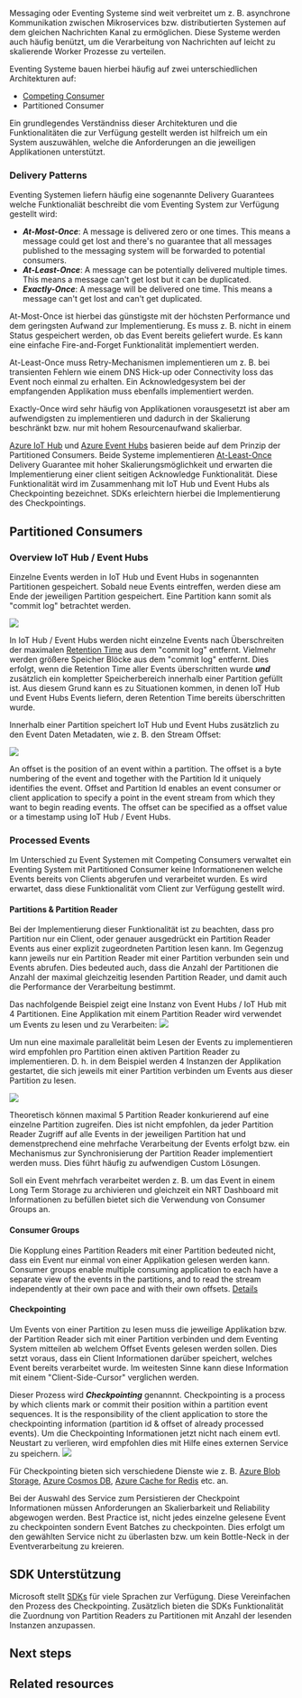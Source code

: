 Messaging oder Eventing Systeme sind weit verbreitet um z. B. asynchrone Kommunikation zwischen Mikroservices bzw. distributierten Systemen auf dem gleichen Nachrichten Kanal zu ermöglichen. Diese Systeme werden auch häufig benützt, um die Verarbeitung von Nachrichten auf leicht zu skalierende Worker Prozesse zu verteilen. 

Eventing Systeme bauen hierbei häufig auf zwei unterschiedlichen Architekturen auf: 

- [Competing Consumer](./competing-consumers.yml)
- Partitioned Consumer

Ein grundlegendes Verständniss dieser Architekturen und die Funktionalitäten die zur Verfügung gestellt werden ist hilfreich um ein System auszuwählen, welche die Anforderungen an die jeweiligen Applikationen unterstützt. 

### Delivery Patterns
Eventing Systemen liefern häufig eine sogenannte Delivery Guarantees welche Funktionaliät beschreibt die vom Eventing System zur Verfügung gestellt wird: 

- ***At-Most-Once***: A message is delivered zero or one times. This means a message could get lost and there's no guarantee that all messages published to the messaging system will be forwarded to potential consumers. 
- ***At-Least-Once***: A message can be potentially delivered multiple times. This means a message can't get lost but it can be duplicated.
- ***Exactly-Once***: A message will be delivered one time. This means a message can't get lost and can't get duplicated. 

At-Most-Once ist hierbei das günstigste mit der höchsten Performance und dem geringsten Aufwand zur Implementierung. Es muss z. B. nicht in einem Status gespeichert werden, ob das Event bereits geliefert wurde. Es kann eine einfache Fire-and-Forget Funktionalität implementiert werden. 

At-Least-Once muss Retry-Mechanismen implementieren um z. B. bei transienten Fehlern wie einem DNS Hick-up oder Connectivity loss das Event noch einmal zu erhalten. Ein Acknowledgesystem bei der empfangenden Applikation muss ebenfalls implementiert werden.

Exactly-Once wird sehr häufig von Applikationen vorausgesetzt ist aber am aufwendigsten zu implementieren und dadurch in der Skalierung beschränkt bzw. nur mit hohem Resourcenaufwand skalierbar. 

[Azure IoT Hub](https://learn.microsoft.com/en-us/azure/iot-fundamentals/) und [Azure Event Hubs](https://learn.microsoft.com/en-us/azure/event-hubs/event-hubs-about) basieren beide auf dem Prinzip der Partitioned Consumers. Beide Systeme implementieren [At-Least-Once](https://learn.microsoft.com/en-us/azure/event-hubs/event-hubs-event-processor-host) Delivery Guarantee mit hoher Skalierungsmöglichkeit und erwarten die Implementierung einer client seitigen Acknowledge Funktionalität. Diese Funktionalität wird im Zusammenhang mit IoT Hub und Event Hubs als Checkpointing bezeichnet. SDKs erleichtern hierbei die Implementierung des Checkpointings. 


## Partitioned Consumers
### Overview IoT Hub / Event Hubs

Einzelne Events werden in IoT Hub und Event Hubs in sogenannten Partitionen gespeichert. Sobald neue Events eintreffen, werden diese am Ende der jeweiligen Partition gespeichert. Eine Partition kann somit als "commit log" betrachtet werden.

![](./_images/partitioned-consumers-partitions.png)

In IoT Hub / Event Hubs werden nicht einzelne Events nach Überschreiten der maximalen [Retention Time](https://learn.microsoft.com/en-us/azure/event-hubs/event-hubs-faq) aus dem "commit log" entfernt. Vielmehr werden größere Speicher Blöcke aus dem "commit log" entfernt. Dies erfolgt, wenn die Retention Time aller Events überschritten wurde ***und*** zusätzlich ein kompletter Speicherbereich innerhalb einer Partition gefüllt ist. Aus diesem Grund kann es zu Situationen kommen, in denen IoT Hub und Event Hubs Events liefern, deren Retention Time bereits überschritten wurde.

Innerhalb einer Partition speichert IoT Hub und Event Hubs zusätzlich zu den Event Daten Metadaten, wie z. B. den Stream Offset: 

![](./_images/partitioned-consumers-metadataoffset.png)


An offset is the position of an event within a partition. The offset is a byte numbering of the event and together with the Partition Id it uniquely identifies the event. Offset and Partition Id enables an event consumer or client application to specify a point in the event stream from which they want to begin reading events. The offset can be specified as a offset value or a timestamp using IoT Hub / Event Hubs.

### Processed Events
Im Unterschied zu Event Systemen mit Competing Consumers verwaltet ein Eventing System mit Partitioned Consumer keine Informationenen welche Events bereits von Clients abgerufen und verarbeitet wurden. Es wird erwartet, dass diese Funktionalität vom Client zur Verfügung gestellt wird. 

#### Partitions & Partition Reader
Bei der Implementierung dieser Funktionalität ist zu beachten, dass pro Partition nur ein Client, oder genauer ausgedrückt ein Partition Reader Events aus einer explizit zugeordneten Partition lesen kann. Im Gegenzug kann jeweils nur ein Partition Reader mit einer Partition verbunden sein und Events abrufen. Dies bedeuted auch, dass die Anzahl der Partitionen die Anzahl der maximal gleichzeitig lesenden Partition Reader, und damit auch die Performance der Verarbeitung bestimmt.

Das nachfolgende Beispiel zeigt eine Instanz von Event Hubs / IoT Hub mit 4 Partitionen. Eine Applikation mit einem Partition Reader wird verwendet um Events zu lesen und zu Verarbeiten: 
![](./_images/partitioned-consumers-reader01.png)

Um nun eine maximale parallelität beim Lesen der Events zu implementieren wird empfohlen pro Partition einen aktiven Partition Reader zu implementieren. D. h. in dem Beispiel werden 4 Instanzen der Applikation gestartet, die sich jeweils mit einer Partition verbinden um Events aus dieser Partition zu lesen. 

![](./_images/partitioned-consumers-reader02.png)


Theoretisch können maximal 5 Partition Reader konkurierend auf eine einzelne Partition zugreifen. Dies ist nicht empfohlen, da jeder Partition Reader Zugriff auf alle Events in der jeweiligen Partition hat und demenstprechend eine mehrfache Verarbeitung der Events erfolgt bzw. ein Mechanismus zur Synchronisierung der Partition Reader implementiert werden muss. Dies führt häufig zu aufwendigen Custom Lösungen. 

Soll ein Event mehrfach verarbeitet werden z. B. um das Event in einem Long Term Storage zu archivieren und gleichzeit ein NRT Dashboard mit Informationen zu befüllen bietet sich die Verwendung von Consumer Groups an. 

#### Consumer Groups
Die Kopplung eines Partition Readers mit einer Partition bedeuted nicht, dass ein Event nur einmal von einer Applikation gelesen werden kann. Consumer groups enable multiple consuming application to each have a separate view of the events in the partitions, and to read the stream independently at their own pace and with their own offsets. [Details](https://learn.microsoft.com/en-us/azure/event-hubs/event-hubs-features)


#### Checkpointing
Um Events von einer Partition zu lesen muss die jeweilige Applikation bzw. der Partition Reader sich mit einer Partition verbinden und dem Eventing System mitteilen ab welchem Offset Events gelesen werden sollen. Dies setzt voraus, dass ein Client Informationen darüber speichert, welches Event bereits verarbeitet wurde. Im weitesten Sinne kann diese Information mit einem "Client-Side-Cursor" verglichen werden. 

Dieser Prozess wird ***Checkpointing*** genannnt. Checkpointing is a process by which clients mark or commit their position within a partition event sequences. It is the responsibility of the client application to store the checkpointing information (partition id & offset of already processed events). Um die Checkpointing Informationen jetzt nicht nach einem evtl. Neustart zu verlieren, wird empfohlen dies mit Hilfe eines externen Service zu speichern. 
![](./_images/partitioned-consumers-checkpointing.png)

Für Checkpointing bieten sich verschiedene Dienste wie z. B. [Azure Blob Storage](https://azure.microsoft.com/en-us/products/storage/blobs/), [Azure Cosmos DB](https://learn.microsoft.com/en-us/azure/cosmos-db/introduction), [Azure Cache for Redis](https://learn.microsoft.com/en-us/azure/azure-cache-for-redis/cache-overview) etc. an. 

Bei der Auswahl des Service zum Persistieren der Checkpoint Informationen müssen Anforderungen an Skalierbarkeit und Reliability abgewogen werden. Best Practice ist, nicht jedes einzelne gelesene Event zu checkpointen sondern Event Batches zu checkpointen. Dies erfolgt um den gewählten Service nicht zu überlasten bzw. um kein Bottle-Neck in der Eventverarbeitung zu kreieren.

## SDK Unterstützung
Microsoft stellt [SDKs](https://learn.microsoft.com/en-us/azure/event-hubs/sdks) für viele Sprachen zur Verfügung. Diese Vereinfachen den Prozess des Checkpointing. Zusätzlich bieten die SDKs Funktionalität die Zuordnung von Partition Readers zu Partitionen mit Anzahl der lesenden Instanzen anzupassen.

## Next steps


## Related resources
